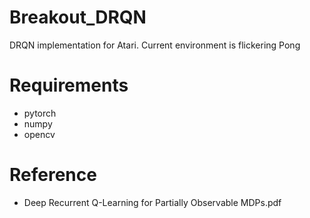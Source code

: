 # Breakout_DRQN
DRQN implementation for Atari. Current environment is flickering Pong

# Requirements
- pytorch
- numpy
- opencv

# Reference
- Deep Recurrent Q-Learning for Partially Observable MDPs.pdf

